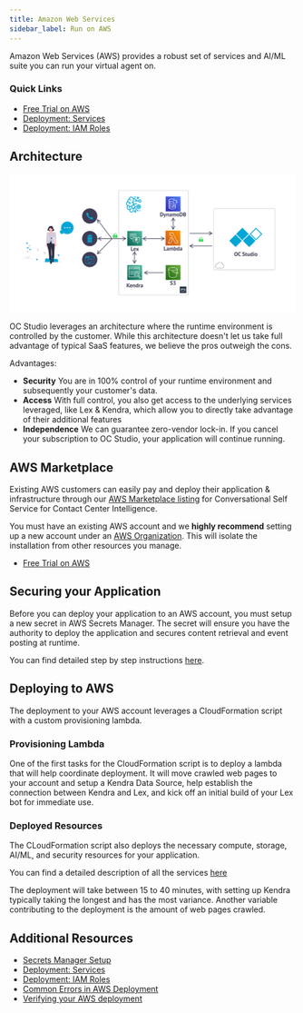 ```yaml
---
title: Amazon Web Services
sidebar_label: Run on AWS
---
```


Amazon Web Services (AWS) provides a robust set of services and AI/ML suite you can run your virtual agent on.

### Quick Links

- [Free Trial on AWS](aws/free-trial)
- [Deployment: Services](aws/description-of-services)
- [Deployment: IAM Roles](aws/iam-roles)

## Architecture

<div style={{textAlign: 'center'}}>

![architecture](../../static/img/infrastructure/aws-architecture.svg)

</div>

OC Studio leverages an architecture where the runtime environment is controlled by the customer. While this architecture doesn't let us take full advantage of typical SaaS features, we believe the pros outweigh the cons.

Advantages:

- **Security** You are in 100% control of your runtime environment and subsequently your customer's data.
- **Access** With full control, you also get access to the underlying services leveraged, like Lex & Kendra, which allow you to directly take advantage of their additional features
- **Independence** We can guarantee zero-vendor lock-in. If you cancel your subscription to OC Studio, your application will continue running.

## AWS Marketplace

Existing AWS customers can easily pay and deploy their application & infrastructure through our [AWS Marketplace listing](https://aws.amazon.com/marketplace/pp/B08N39KTFR) for Conversational Self Service for Contact Center Intelligence.

You must have an existing AWS account and we **highly recommend** setting up a new account under an [AWS Organization](https://aws.amazon.com/organizations/). This will isolate the installation from other resources you manage.

- [Free Trial on AWS](aws/free-trial)

## Securing your Application

Before you can deploy your application to an AWS account, you must setup a new secret in AWS Secrets Manager. The secret will ensure you have the authority to deploy the application and secures content retrieval and event posting at runtime.

You can find detailed step by step instructions [here](aws/secrets-manager-setup).

## Deploying to AWS

The deployment to your AWS account leverages a CloudFormation script with a custom provisioning lambda.

### Provisioning Lambda

One of the first tasks for the CloudFormation script is to deploy a lambda that will help coordinate deployment. It will move crawled web pages to your account and setup a Kendra Data Source, help establish the connection between Kendra and Lex, and kick off an initial build of your Lex bot for immediate use.

### Deployed Resources

The CLoudFormation script also deploys the necessary compute, storage, AI/ML, and security resources for your application.

You can find a detailed description of all the services [here](aws/description-of-services)

The deployment will take between 15 to 40 minutes, with setting up Kendra typically taking the longest and has the most variance. Another variable contributing to the deployment is the amount of web pages crawled.

## Additional Resources

- [Secrets Manager Setup](aws/secrets-manager-setup)
- [Deployment: Services](aws/description-of-services)
- [Deployment: IAM Roles](aws/iam-roles)
- [Common Errors in AWS Deployment](aws/common-errors-in-stack-deployment)
- [Verifying your AWS deployment](aws/verify-deployment)
